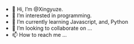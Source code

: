 - 👋 Hi, I’m @Xingyuze.
- 👀 I’m interested in programming.
- 🌱 I’m currently learning Javascript, and, Python
- 💞️ I’m looking to collaborate on ...
- 📫 How to reach me ...

<!---
Xingyuze/Xingyuze is a ✨ special ✨ repository because its `README.md` (this file) appears on your GitHub profile.
You can click the Preview link to take a look at your changes.
--->
